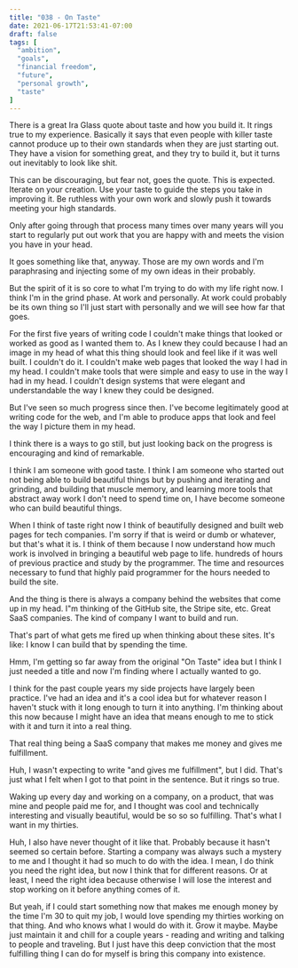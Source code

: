 ```yaml
---
title: "038 - On Taste"
date: 2021-06-17T21:53:41-07:00
draft: false
tags: [
  "ambition",
  "goals",
  "financial freedom",
  "future",
  "personal growth",
  "taste"
]
---
```


There is a great Ira Glass quote about taste and how you build it. It
rings true to my experience. Basically it says that even people with
killer taste cannot produce up to their own standards when they are
just starting out. They have a vision for something great, and they
try to build it, but it turns out inevitably to look like shit.

This can be discouraging, but fear not, goes the quote. This is
expected. Iterate on your creation. Use your taste to guide the steps
you take in improving it. Be ruthless with your own work and slowly
push it towards meeting your high standards.

Only after going through that process many times over many years will
you start to regularly put out work that you are happy with and meets
the vision you have in your head.

It goes something like that, anyway. Those are my own words and I'm
paraphrasing and injecting some of my own ideas in their probably.

But the spirit of it is so core to what I'm trying to do with my life
right now. I think I'm in the grind phase. At work and personally. At
work could probably be its own thing so I'll just start with
personally and we will see how far that goes.

For the first five years of writing code I couldn't make things that
looked or worked as good as I wanted them to. As I knew they could
because I had an image in my head of what this thing should look and
feel like if it was well built. I couldn't do it. I couldn't make web
pages that looked the way I had in my head. I couldn't make tools that
were simple and easy to use in the way I had in my head. I couldn't
design systems that were elegant and understandable the way I knew
they could be designed.

But I've seen so much progress since then. I've become legitimately
good at writing code for the web, and I'm able to produce apps that
look and feel the way I picture them in my head.

I think there is a ways to go still, but just looking back on the
progress is encouraging and kind of remarkable.

I think I am someone with good taste. I think I am someone who started
out not being able to build beautiful things but by pushing and
iterating and grinding, and building that muscle memory, and learning
more tools that abstract away work I don't need to spend time on, I
have become someone who can build beautiful things.

When I think of taste right now I think of beautifully designed and
built web pages for tech companies. I'm sorry if that is weird or dumb
or whatever, but that's what it is. I think of them because I now
understand how much work is involved in bringing a beautiful web page
to life. hundreds of hours of previous practice and study by the
programmer. The time and resources necessary to fund that highly paid
programmer for the hours needed to build the site.

And the thing is there is always a company behind the websites that
come up in my head. I"m thinking of the GitHub site, the Stripe site,
etc. Great SaaS companies. The kind of company I want to build and
run.

That's part of what gets me fired up when thinking about these
sites. It's like: I know I can build that by spending the time.

Hmm, I'm getting so far away from the original "On Taste" idea but I
think I just needed a title and now I'm finding where I actually
wanted to go.

I think for the past couple years my side projects have largely been
practice. I've had an idea and it's a cool idea but for whatever
reason I haven't stuck with it long enough to turn it into
anything. I'm thinking about this now because I might have an idea
that means enough to me to stick with it and turn it into a real
thing.

That real thing being a SaaS company that makes me money and gives me
fulfillment.

Huh, I wasn't expecting to write "and gives me fulfillment", but I
did. That's just what I felt when I got to that point in the
sentence. But it rings so true.

Waking up every day and working on a company, on a product, that was
mine and people paid me for, and I thought was cool and technically
interesting and visually beautiful, would be so so so
fulfilling. That's what I want in my thirties.

Huh, I also have never thought of it like that. Probably because it
hasn't seemed so certain before. Starting a company was always such a
mystery to me and I thought it had so much to do with the idea. I
mean, I do think you need the right idea, but now I think that for
different reasons. Or at least, I need the right idea because
otherwise I will lose the interest and stop working on it before
anything comes of it.

But yeah, if I could start something now that makes me enough money by
the time I'm 30 to quit my job, I would love spending my thirties
working on that thing. And who knows what I would do with it. Grow it
maybe. Maybe just maintain it and chill for a couple years - reading
and writing and talking to people and traveling. But I just have this
deep conviction that the most fulfilling thing I can do for myself is
bring this company into existence.


